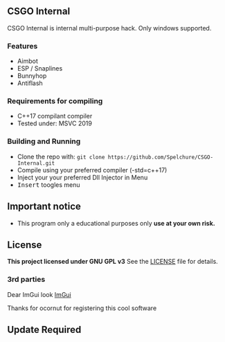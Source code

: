 ## CSGO Internal 

CSGO Internal is internal multi-purpose hack. Only windows supported.

### Features

* Aimbot
* ESP / Snaplines
* Bunnyhop
* Antiflash
 

### Requirements for compiling

* C++17 compilant compiler 
* Tested under: MSVC 2019

### Building and Running 

* Clone the repo with:
```git clone https://github.com/Spelchure/CSGO-Internal.git```
* Compile using your preferred compiler (-std=c++17)
* Inject your your preferred Dll Injector in Menu 
* <kbd>Insert</kbd> toogles menu

## Important notice
* This program only a educational purposes only **use at your own risk.**

## License
**This project licensed under GNU GPL v3**
See the [LICENSE](https://github.com/Spelchure/CSGO-Internal/blob/master/LICENSE) file for details.

### 3rd parties

Dear ImGui look [ImGui](https://github.com/ocornut/imgui)

Thanks for ocornut for registering this cool software

## Update Required

